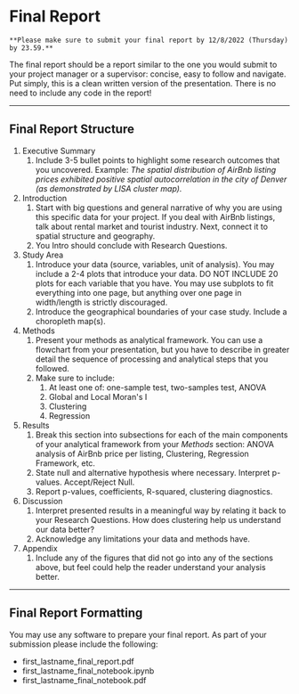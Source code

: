 # Final Report

````{warning}
**Please make sure to submit your final report by 12/8/2022 (Thursday) by 23.59.**
````

The final report should be a report similar to the one you would submit to your project manager or a supervisor: concise, easy to follow and navigate. Put simply, this is a clean written version of the presentation. There is no need to include any code in the report! 

--- 

## Final Report Structure 

1. Executive Summary
    1. Include 3-5 bullet points to highlight some research outcomes that you uncovered. Example: *The spatial distribution of AirBnb listing prices exhibited positive spatial autocorrelation in the city of Denver (as demonstrated by LISA cluster map).* 
1. Introduction
    1. Start with big questions and general narrative of why you are using this specific data for your project. If you deal with AirBnb listings, talk about rental market and tourist industry. Next, connect it to spatial structure and geography. 
    2. You Intro should conclude with Research Questions. 
2. Study Area 
    1. Introduce your data (source, variables, unit of analysis). You may include a 2-4 plots that introduce your data. DO NOT INCLUDE 20 plots for each variable that you have. You may use subplots to fit everything into one page, but anything over one page in width/length is strictly discouraged. 
    2. Introduce the geographical boundaries of your case study. Include a choropleth map(s). 
3. Methods
    1. Present your methods as analytical framework. You can use a flowchart from your presentation, but you have to describe in greater detail the sequence of processing and analytical steps that you followed. 
    2. Make sure to include: 
        1. At least one of: one-sample test, two-samples test, ANOVA 
        2. Global and Local Moran's I 
        3. Clustering 
        4. Regression 
4. Results 
    1. Break this section into subsections for each of the main components of your analytical framework from your *Methods* section: ANOVA analysis of AirBnb price per listing, Clustering, Regression Framework, etc. 
    2. State null and alternative hypothesis where necessary. Interpret p-values. Accept/Reject Null. 
    3. Report p-values, coefficients, R-squared, clustering diagnostics.
5. Discussion 
    1. Interpret presented results in a meaningful way by relating it back to your Research Questions. How does clustering help us understand our data better? 
    2. Acknowledge any limitations your data and methods have. 
6. Appendix
    1. Include any of the figures that did not go into any of the sections above, but feel could help the reader understand your analysis better. 

---

## Final Report Formatting

You may use any software to prepare your final report. As part of your submission please include the following:
* first_lastname_final_report.pdf
* first_lastname_final_notebook.ipynb
* first_lastname_final_notebook.pdf
